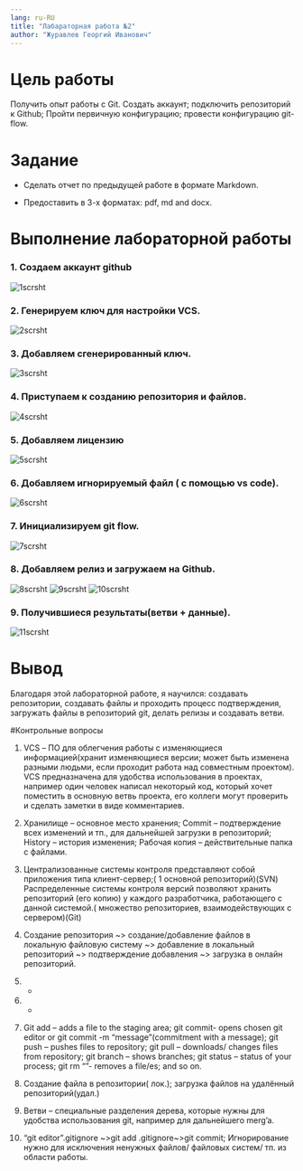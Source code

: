 ```yaml
---
lang: ru-RU
title: "Лабараторная работа №2"
author: "Журавлев Георгий Иванович"
---
```


# Цель работы
Получить опыт работы с Git. Создать аккаунт; подключить  репозиторий к Github; Пройти первичную конфигурацию; провести конфигурацию git-flow.


# Задание

* Сделать отчет по предыдущей работе в формате Markdown.

* Предоставить в 3-х форматах: pdf, md and docx.

# Выполнение лабораторной работы

### 1. Создаем аккаунт github

![1scrsht](scrsht/1.jpg)
### 2. Генерируем ключ для настройки VCS.
![2scrsht](scrsht/2.jpg)
### 3. Добавляем сгенерированный ключ.
![3scrsht](scrsht/3.jpg)
### 4. Приступаем к созданию репозитория и файлов.
![4scrsht](scrsht/4.jpg)
### 5. Добавляем лицензию
![5scrsht](scrsht/5.jpg)
### 6. Добавляем игнорируемый файл ( с помощью vs code).
![6scrsht](scrsht/6.jpg)
### 7. Инициализируем git flow.
![7scrsht](scrsht/7.jpg)
### 8. Добавляем релиз и загружаем на Github.
![8scrsht](scrsht/8.jpg)
![9scrsht](scrsht/9.jpg)
![10scrsht](scrsht/10.jpg)
### 9. Получившиеся  результаты(ветви + данные).
![11scrsht](scrsht/11.jpg)

# Вывод

Благодаря этой лабораторной работе, я научился: создавать репозитории, создавать файлы и проходить процесс подтверждения, загружать файлы в репозиторий git,  делать релизы и создавать ветви.

#Контрольные вопросы

1. VCS – ПО для облегчения работы с изменяющиеся информацией(хранит изменяющиеся версии; может быть изменена разными людьми, если проходит работа над совместным проектом). VCS предназначена для удобства использования в проектах, например один человек написал некоторый код, который хочет поместить в основную ветвь проекта, его коллеги могут проверить и сделать заметки в виде комментариев.

2. Хранилище – основное место хранения; Commit – подтверждение всех изменений и тп., для дальнейшей загрузки в репозиторий; History – история изменения; Рабочая копия – действительные папка с файлами.
3. Централизованные системы контроля  представляют собой приложения типа клиент-сервер;( 1 основной репозиторий)(SVN)
Распределенные системы контроля версий  позволяют хранить репозиторий (его копию) у каждого разработчика, работающего с данной системой.( множество репозиториев, взаимодействующих с сервером)(Git)

4. Создание репозитория ~> создание/добавление файлов в локальную файловую систему ~> добавление в локальный репозиторий ~> подтверждение добавления ~> загрузка в онлайн репозиторий.

5. -
6. -

7. Git add – adds a file to the staging area; git commit- opens chosen git editor or git commit -m “message”(commitment with a message); git push – pushes files to repository; git pull – downloads/ changes files from repository; git branch – shows branches; git status – status of your  process; git  rm “”- removes a file/es;  and so on.

8. Создание файла в репозитории( лок.); загрузка файлов на удалённый репозиторий(удал.)

9. Ветви – специальные разделения дерева, которые нужны для удобства использования git, например для дальнейшего merg’a.

10.  “git editor”.gitignore ~>git add .gitignore~>git commit; Игнорирование нужно для исключения ненужных файлов/ файловых систем/ тп. из области работы.

